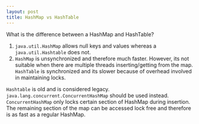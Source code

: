 ```yaml
---
layout: post
title: HashMap vs HashTable
---
```


What is the difference between a HashMap and HashTable?

1. `java.util.HashMap` allows null keys and values whereas a `java.util.Hashtable` does not.
2. `HashMap` is unsynchronized and therefore much faster. However, its not suitable when there are multiple threads inserting/getting from the map. `HashTable` is synchronized and its slower because of overhead involved in maintaining locks.

`Hashtable` is old and is considered legacy. `java.lang.concurrent.ConcurrentHashMap` should be used instead. `ConcurrentHashMap` only locks certain section of HashMap during insertion. The remaining section of the map can be accessed lock free and therefore is as fast as a regular HashMap.
